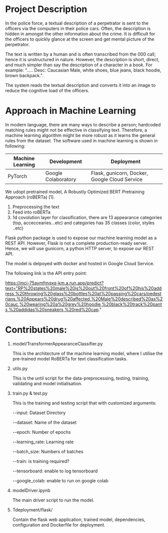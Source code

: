 # Project Description

In the police force, a textual description of a perpetrator is sent to the officers via the computers in their police cars. Often, the description is hidden in amongst the other information about the crime. It is difficult for the officers to quickly glance at the screen and get mental picture of the perpetrator.

The text is written by a human and is often transcribed from the 000 call; hence it is unstructured in nature. However, the description is short, direct, and much simpler than say the description of a character in a book. For example: “..... Desc: Caucasian Male, white shoes, blue jeans, black hoodie, brown backpack.".

The system reads the textual description and converts it into an image to reduce the cognitive load of the officers.

# Approach in Machine Learning

In modern language, there are many ways to describe a person; hardcoded matching rules might not be effective in classifying text. Therefore, a machine learning algorithm might be more robust as it learns the general rules from the dataset. The software used in machine learning is shown in following:

| Machine Learning | Development         | Deployment                                    |
| ---------------- | ------------------- | --------------------------------------------- |
| PyTorch          | Google Colaboratory | Flask, gunicorn, Docker, Google Cloud Service |

We udopt pretrained model, A Robustly Optimized BERT Pretraining Approach (roBERTa) [1].

1. Preprocessing the text
2. Feed into roBERTa
3. 1d covolution layer for classification, there are 13 appearance categories (top, acceccearies...etc) and categories has 35 classes (color, styles ..etc)

Flask python package is used to expose our machine learning model as a REST API. However, Flask is not a complete production-ready server. Hence, we will use gunicorn, a python HTTP server, to expose our REST API.

The model is delpoyed with docker and hosted in Google Cloud Service.

The following link is the API entry point:

https://mci-75aymfmqxq-km.a.run.app/predict?text="RP%20states%20male%20is%20out%20front%20of%20his%20address,%20throwing%20glass%20bottles%20at%20passing%20cars/pedestrians.%20Appears%20drug%20affected.%20Male%20described%20as%20cauc,%20wearing%20a%20grey%20hoodie,%20black%20track%20pants,%20addidas%20sneakers,%20red%20cap."

# Contributions:

1. model/TransformerAppearanceClassifier.py

   This is the architecture of the machine learning model, where I utilise the pre-trained model RoBERTa for text classification tasks.

2. utils.py

   This is the until script for the data-preprocessing, testing, training, validating and model initialisation.

3. train.py & test.py

   This is the training and testing script that with customized arguments:

   --input: Dataset Directory

   --dataset: Name of the dataset

   --epoch: Number of epochs

   --learning_rate: Learning rate

   --batch_size: Numbers of batches

   --train: is training required?

   --tensorboard: enable to log tensorboard

   --google_colab: enable to run on google colab

4. modelDriver.ipynb

   The main driver script to run the model.

5. Tdeployment/flask/

   Contain the flask web application, trained model, dependencies, configuration and Dockerfile for deployment.
